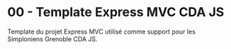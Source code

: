 # 00 - Template Express MVC CDA JS

Template du projet Express MVC utilisé comme support pour les Simploniens Grenoble CDA JS.